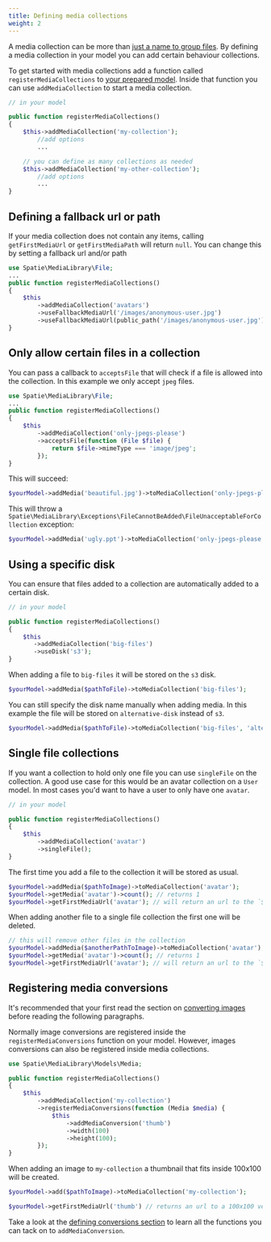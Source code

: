 ```yaml
---
title: Defining media collections
weight: 2
---
```


A media collection can be more than [just a name to group files](/laravel-medialibrary/v7/working-with-media-collections/simple-media-collections). By defining a media collection in your model you can add certain behaviour collections.

To get started with media collections add a function called `registerMediaCollections` to [your prepared model](/laravel-medialibrary/v7/basic-usage/preparing-your-model). Inside that function you can use `addMediaCollection` to start  a media collection.

```php
// in your model

public function registerMediaCollections()
{
    $this->addMediaCollection('my-collection');
        //add options
        ...

    // you can define as many collections as needed
    $this->addMediaCollection('my-other-collection');
        //add options
        ...
}
```

## Defining a fallback url or path

If your media collection does not contain any items, calling `getFirstMediaUrl` or `getFirstMediaPath` will return `null`. You can change this by setting a fallback url and/or path 

```php
use Spatie\MediaLibrary\File;
...
public function registerMediaCollections()
{
    $this
        ->addMediaCollection('avatars')
        ->useFallbackMediaUrl('/images/anonymous-user.jpg')
        ->useFallbackMediaUrl(public_path('/images/anonymous-user.jpg'));
}
```

## Only allow certain files in a collection

You can pass a callback to `acceptsFile` that will check if a file is allowed into the collection. In this example we only accept `jpeg` files.

```php
use Spatie\MediaLibrary\File;
...
public function registerMediaCollections()
{
    $this
        ->addMediaCollection('only-jpegs-please')
        ->acceptsFile(function (File $file) {
            return $file->mimeType === 'image/jpeg';
        });
}
```

This will succeed:

```php
$yourModel->addMedia('beautiful.jpg')->toMediaCollection('only-jpegs-please');
```

This will throw a `Spatie\MediaLibrary\Exceptions\FileCannotBeAdded\FileUnacceptableForCollection` exception:

```php
$yourModel->addMedia('ugly.ppt')->toMediaCollection('only-jpegs-please');
```

## Using a specific disk

You can ensure that files added to a collection are automatically added to a certain disk.

```php
// in your model

public function registerMediaCollections()
{
    $this
       ->addMediaCollection('big-files')
       ->useDisk('s3');
}
```

When adding a file to `big-files` it will be stored on the `s3` disk.

```php
$yourModel->addMedia($pathToFile)->toMediaCollection('big-files');
```

You can still specify the disk name manually when adding media. In this example the file will be stored on `alternative-disk` instead of `s3`.

```php
$yourModel->addMedia($pathToFile)->toMediaCollection('big-files', 'alternative-disk');
```

## Single file collections

If you want a collection to hold only one file you can use `singleFile` on the collection. A good use case for this would be an avatar collection on a `User` model. In most cases you'd want to have a user to only have one `avatar`.

```php
// in your model

public function registerMediaCollections()
{
    $this
        ->addMediaCollection('avatar')
        ->singleFile();
}
```

The first time you add a file to the collection it will be stored as usual.

```php
$yourModel->addMedia($pathToImage)->toMediaCollection('avatar');
$yourModel->getMedia('avatar')->count(); // returns 1
$yourModel->getFirstMediaUrl('avatar'); // will return an url to the `$pathToImage` file
```

When adding another file to a single file collection the first one will be deleted.

```php
// this will remove other files in the collection
$yourModel->addMedia($anotherPathToImage)->toMediaCollection('avatar');
$yourModel->getMedia('avatar')->count(); // returns 1
$yourModel->getFirstMediaUrl('avatar'); // will return an url to the `$anotherPathToImage` file
```

## Registering media conversions

It's recommended that your first read the section on [converting images](/laravel-medialibrary/v7/converting-images/defining-conversions) before reading the following paragraphs.

Normally image conversions are registered inside the `registerMediaConversions` function on your model. However, images conversions can also be registered inside media collections.

```php
use Spatie\MediaLibrary\Models\Media;

public function registerMediaCollections()
{
    $this
        ->addMediaCollection('my-collection')
        ->registerMediaConversions(function (Media $media) {
            $this
                ->addMediaConversion('thumb')
                ->width(100)
                ->height(100);
        });
}
```

When adding an image to `my-collection` a thumbnail that fits inside 100x100 will be created.

```php
$yourModel->add($pathToImage)->toMediaCollection('my-collection');

$yourModel->getFirstMediaUrl('thumb') // returns an url to a 100x100 version of the added image.
```

Take a look at the [defining conversions section](/laravel-medialibrary/v7/converting-images/defining-conversions) to learn all the functions you can tack on to `addMediaConversion`.
